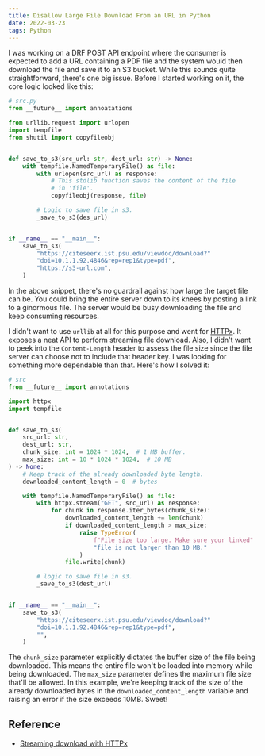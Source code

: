 ```yaml
---
title: Disallow Large File Download From an URL in Python
date: 2022-03-23
tags: Python
---
```


I was working on a DRF POST API endpoint where the consumer is expected to add a URL containing a PDF file and the system would then download the file and save it to an S3 bucket. While this sounds quite straightforward, there's one big issue. Before I started working on it, the core logic looked like this:


```python
# src.py
from __future__ import annoatations

from urllib.request import urlopen
import tempfile
from shutil import copyfileobj


def save_to_s3(src_url: str, dest_url: str) -> None:
    with tempfile.NamedTemporaryFile() as file:
        with urlopen(src_url) as response:
            # This stdlib function saves the content of the file
            # in 'file'.
            copyfileobj(response, file)

        # Logic to save file in s3.
        _save_to_s3(des_url)


if __name__ == "__main__":
    save_to_s3(
        "https://citeseerx.ist.psu.edu/viewdoc/download?"
        "doi=10.1.1.92.4846&rep=rep1&type=pdf",
        "https://s3-url.com",
    )
```

In the above snippet, there's no guardrail against how large the target file can be. You could bring the entire server down to its knees by posting a link to a ginormous file. The server would be busy downloading the file and keep consuming resources.

I didn't want to use `urllib` at all for this purpose and went for [HTTPx](https://www.python-httpx.org/). It exposes a neat API to perform streaming file download. Also, I didn't want to peek into the `Content-Length` header to assess the file size since the file server can choose not to include that header key. I was looking for something more dependable than that. Here's how I solved it:

```python
# src
from __future__ import annotations

import httpx
import tempfile


def save_to_s3(
    src_url: str,
    dest_url: str,
    chunk_size: int = 1024 * 1024,  # 1 MB buffer.
    max_size: int = 10 * 1024 * 1024,  # 10 MB
) -> None:
    # Keep track of the already downloaded byte length.
    downloaded_content_length = 0  # bytes

    with tempfile.NamedTemporaryFile() as file:
        with httpx.stream("GET", src_url) as response:
            for chunk in response.iter_bytes(chunk_size):
                downloaded_content_length += len(chunk)
                if downloaded_content_length > max_size:
                    raise TypeError(
                        f"File size too large. Make sure your linked"
                        "file is not larger than 10 MB."
                    )
                file.write(chunk)

        # logic to save file in s3.
        _save_to_s3(dest_url)


if __name__ == "__main__":
    save_to_s3(
        "https://citeseerx.ist.psu.edu/viewdoc/download?"
        "doi=10.1.1.92.4846&rep=rep1&type=pdf",
        "",
    )
```

The `chunk_size` parameter explicitly dictates the buffer size of the file being downloaded. This means the entire file won't be loaded into memory while being downloaded. The `max_size` parameter defines the maximum file size that'll be allowed. In this example, we're keeping track of the size of the already downloaded bytes in the `downloaded_content_length` variable and raising an error if the size exceeds 10MB. Sweet!


## Reference

* [Streaming download with HTTPx](https://www.python-httpx.org/advanced/#monitoring-download-progress)
